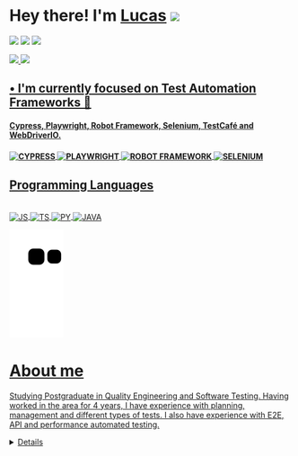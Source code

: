 ## <h1> Hey there! I'm <a href="https://www.linkedin.com/in/lucas-scandido/" target="_blank">Lucas</a> <img src="https://media.giphy.com/media/hvRJCLFzcasrR4ia7z/giphy.gif" width="32px"></h1>

<a href="https://www.linkedin.com/in/lucas-scandido/" target="_blank"><img src="https://img.shields.io/badge/-LinkedIn-%230077B5?style=for-the-badge&logo=linkedin&logoColor=white" target="_blank"></a>
<a href="https://instagram.com/llucas.candido" target="_blank"><img src="https://img.shields.io/badge/-Instagram-%23E4405F?style=for-the-badge&logo=instagram&logoColor=white" target="_blank"></a>
<a href="https://discord.gg/snPwWHzd" target="_blank"><img src="https://img.shields.io/badge/Discord-7289DA?style=for-the-badge&logo=discord&logoColor=white" target="_blank"></a> 

<div>
  <a href="https://github.com/lucas-scandido"><img height="166em" src="https://github-readme-stats.vercel.app/api?username=lucas-scandido&show_icons=true&theme=dark&include_all_commits=true&count_private=true"/>
  <img height="165em" src="https://github-readme-stats.vercel.app/api/top-langs/?username=lucas-scandido&layout=compact&langs_count=7&theme=dark"/>
</div> 

## • I'm currently focused on Test Automation Frameworks 🤖
<h4>Cypress, Playwright, Robot Framework, Selenium, TestCafé and WebDriverIO.<h4>
  <img align="center" alt="CYPRESS" src="https://img.shields.io/badge/-cypress-%23E5E5E5?style=for-the-badge&logo=cypress&logoColor=058a5e">
  <img align="center" alt="PLAYWRIGHT" src="https://img.shields.io/badge/-playwright-%43B02A?style=for-the-badge&logo=playwright&logoColor=red">
  <img align="center" alt="ROBOT FRAMEWORK" src="https://img.shields.io/badge/-robot framework-lightgrey?style=for-the-badge&logo=robot-framework&logoColor=black">
  <img align="center" alt="SELENIUM" src="https://img.shields.io/badge/-selenium-%43B02A?style=for-the-badge&logo=selenium&logoColor=white">
  
## Programming Languages
<div style="display: inline_block"><br>
  <img align="center" alt="JS" src="https://img.shields.io/badge/javascript-%23323330.svg?style=for-the-badge&logo=javascript&logoColor=%23F7DF1E">
  <img align="center" alt="TS" src="https://img.shields.io/badge/typescript-%23007ACC.svg?style=for-the-badge&logo=typescript&logoColor=white">
  <img align="center" alt="PY" src="https://img.shields.io/badge/python-3670A0?style=for-the-badge&logo=python&logoColor=ffdd54">
  <img align="center" alt="JAVA" src="https://img.shields.io/badge/java-%23ED8B00.svg?style=for-the-badge&logo=openjdk&logoColor=white">
</div>

![Snake animation](https://github.com/lucas-scandido/lucas-scandido/blob/output/github-contribution-grid-snake.svg)

## <h1> About me </h1>

Studying Postgraduate in Quality Engineering and Software Testing. Having worked in the area for 4 years, I have experience with planning, management and different types of tests. I also have experience with E2E, API and performance automated testing.

<details>

I have worked with mnay tools to  plan, manage and execute tests effectively and efficiently, such as: Zephyr Scale, HP ALM, Octane, TestRail, Azure DevOps and GitLab.

I have experience with E2E and API automation with Cypress, Playwright and WebDriverIO and also with performance testing with Grafana K6. Always ensuring software quality at all phases of the development lifecycle with robust and scalable scripts. I also have knowledge of studies with other frameworks such as: Robot Framework and Selenium and Appium. I haven't had the opportunity to work professionally with these last frameworks.

I have already had contact with the Javascript and TypeScript Programming Languages. And whenever possible I try to keep studying Java and Python.

I work collaboratively in agile teams (Scrum and Kanban), participating in daily meetings, sprint planning and retrospectives to ensure continuous delivery of high-quality software.

Additionally, I am familiar with other important tools, such as AWS, Office Package, Dashboard Cypress, GitHub, GitHub Actions, Git Lab, New Relic, Postman and Insomnia, which allows me to integrate and automate processes, monitor software performance and collaborate effectively with the team.

</details>








